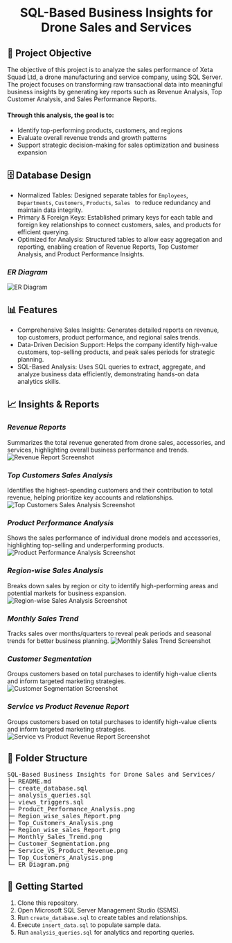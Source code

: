 <!DOCTYPE html>
<h1><center><b>SQL-Based Business Insights for Drone Sales and Services</b></center></h1>
<div class="section">
<h2>🎯 Project Objective</h2>
<par>
The objective of this project is to analyze the sales performance of Xeta Squad Ltd, a drone manufacturing and service company, using SQL Server. The project focuses on transforming raw transactional data into meaningful business insights by generating key reports such as Revenue Analysis, Top Customer Analysis, and Sales Performance Reports.
</par>
<h4>Through this analysis, the goal is to:</h4>
<ul>
  <li>Identify top-performing products, customers, and regions</li>
  <li>Evaluate overall revenue trends and growth patterns</li>
  <li>Support strategic decision-making for sales optimization and business expansion</li>
</ul>
</div>

<div class="section">
<h2>🗄 Database Design</h2>
<ul>
<li>Normalized Tables: Designed separate tables for <code>Employees</code>, <code>Departments</code>, <code>Customers</code>, <code>Products</code>, <code>Sales </code> to reduce redundancy and maintain data integrity.</li>
<li>Primary & Foreign Keys: Established primary keys for each table and foreign key relationships to connect customers, sales, and products for efficient querying.</li>
<li>Optimized for Analysis: Structured tables to allow easy aggregation and reporting, enabling creation of Revenue Reports, Top Customer Analysis, and Product Performance Insights.</li>
</ul>
<h3><i><b>ER Diagram</b></i></h3>
<img src="ER-Diagram.png" alt="ER Diagram" class="screenshot mt-3">
</div>


<div class="section">
<h2>📊 Features</h2>
<ul>
<li>Comprehensive Sales Insights: Generates detailed reports on revenue, top customers, product performance, and regional sales trends.</li>
<li>Data-Driven Decision Support: Helps the company identify high-value customers, top-selling products, and peak sales periods for strategic planning. </li>
<li>SQL-Based Analysis: Uses SQL queries to extract, aggregate, and analyze business data efficiently, demonstrating hands-on data analytics skills.</li>
</ul>
</div>


<div class="section">
<h2>📈 Insights & Reports</h2>

<h3><i><b>Revenue Reports</b></i></h3>
<par>Summarizes the total revenue generated from drone sales, accessories, and services, highlighting overall business performance and trends.</par>
<img src="Revenue_Report.png" alt="Revenue Report Screenshot" class="screenshot mt-3">
  
<h3><i><b>Top Customers Sales Analysis</b></i></h3>
<par>Identifies the highest-spending customers and their contribution to total revenue, helping prioritize key accounts and relationships.</par>
<img src="Top_Customers_Analysis.png" alt="Top Customers Sales Analysis Screenshot" class="screenshot mt-3">

<h3><i><b>Product Performance Analysis</b></i></h3>
<par>Shows the sales performance of individual drone models and accessories, highlighting top-selling and underperforming products.</par>
<img src="Product_Performance_Analysis.png" alt="Product Performance Analysis Screenshot" class="screenshot mt-3">

<h3><i><b>Region-wise Sales Analysis</b></i></h3>
<par>Breaks down sales by region or city to identify high-performing areas and potential markets for business expansion.</par>
<img src="Region_wise_sales_Report.png" alt="Region-wise Sales Analysis Screenshot" class="screenshot mt-3">

<h3><i><b>Monthly Sales Trend</b></i></h3>
<par>Tracks sales over months/quarters to reveal peak periods and seasonal trends for better business planning.</par>
<img src="Monthly_Sales_Trend.png" alt="Monthly Sales Trend Screenshot" class="screenshot mt-3">

<h3><i><b>Customer Segmentation</b></i></h3>
<par>Groups customers based on total purchases to identify high-value clients and inform targeted marketing strategies.</par>
<img src="Customer_Segmentation.png" alt="Customer Segmentation Screenshot" class="screenshot mt-3">

<h3><i><b>Service vs Product Revenue Report</b></i></h3>
<par>Groups customers based on total purchases to identify high-value clients and inform targeted marketing strategies.</par>
<img src="Service_VS_Product_Revenue.png" alt="Service vs Product Revenue Report Screenshot" class="screenshot mt-3">
</div>



<div class="section">
<h2>📂 Folder Structure</h2>
<pre>
SQL-Based Business Insights for Drone Sales and Services/
├─ README.md
├─ create_database.sql
├─ analysis_queries.sql
├─ views_triggers.sql
├─ Product_Performance_Analysis.png
├─ Region_wise_sales_Report.png
├─ Top_Customers_Analysis.png
├─ Region_wise_sales_Report.png
├─ Monthly_Sales_Trend.png
├─ Customer_Segmentation.png
├─ Service_VS_Product_Revenue.png
├─ Top_Customers_Analysis.png
└─ ER_Diagram.png
</pre>
</div>


<div class="section">
<h2>🚀 Getting Started</h2>
<ol>
<li>Clone this repository.</li>
<li>Open Microsoft SQL Server Management Studio (SSMS).</li>
<li>Run <code>create_database.sql</code> to create tables and relationships.</li>
<li>Execute <code>insert_data.sql</code> to populate sample data.</li>
<li>Run <code>analysis_queries.sql</code> for analytics and reporting queries.</li>
</ol>
</div>



</body>

</html>






